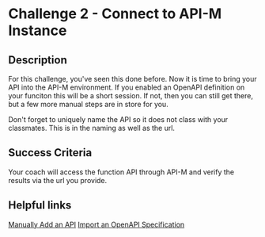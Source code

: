 # Challenge 2 - Connect to API-M Instance

## Description
For this challenge, you've seen this done before.  Now it is time to bring your API into the API-M environment.  If you enabled an OpenAPI definition on your funciton this will be a short session.  If not, then you can still get there, but a few more manual steps are in store for you.

Don't forget to uniquely name the API so it does not class with your classmates.  This is in the naming as well as the url.

## Success Criteria
Your coach will access the function API through API-M and verify the results via the url you provide.

## Helpful links
[Manually Add an API](https://docs.microsoft.com/en-us/azure/api-management/add-api-manually)
[Import an OpenAPI Specification](https://docs.microsoft.com/en-us/azure/api-management/import-api-from-oas)